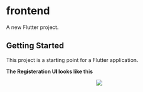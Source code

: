 # frontend

A new Flutter project.

## Getting Started

This project is a starting point for a Flutter application.

**The Registeration UI looks like this**
<p align="center">
  <img src ="Screenshot_2020-10-13-10-51-25-182_com.example.frontend">
</p>
